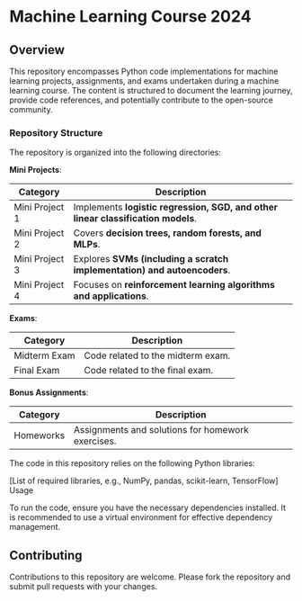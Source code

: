 # Machine Learning Course 2024

## Overview

This repository encompasses Python code implementations for machine learning projects, assignments, and exams undertaken during a machine learning course. The content is structured to document the learning journey, provide code references, and potentially contribute to the open-source community.

### Repository Structure

The repository is organized into the following directories:

**Mini Projects**:

| Category | Description |
|---|---|
| Mini Project 1 | Implements **logistic regression, SGD, and other linear classification models**. |
| Mini Project 2 | Covers **decision trees, random forests, and MLPs**. |
| Mini Project 3 | Explores **SVMs (including a scratch implementation) and autoencoders**. |
| Mini Project 4 | Focuses on **reinforcement learning algorithms and applications**. |

**Exams**:

| Category | Description |
|---|---|
| Midterm Exam | Code related to the midterm exam. |
| Final Exam | Code related to the final exam. |

**Bonus Assignments**:

| Category | Description |
|---|---|
| Homeworks | Assignments and solutions for homework exercises. |

The code in this repository relies on the following Python libraries:

[List of required libraries, e.g., NumPy, pandas, scikit-learn, TensorFlow]
Usage

To run the code, ensure you have the necessary dependencies installed. It is recommended to use a virtual environment for effective dependency management.

## Contributing

Contributions to this repository are welcome. Please fork the repository and submit pull requests with your changes.
